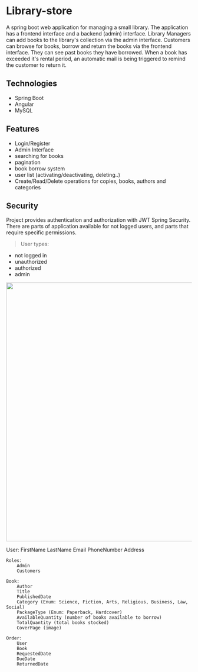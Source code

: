 # Library-store	
A spring boot web application for managing a small library. The application has a frontend interface and a backend (admin) interface. Library Managers can add books to the library's collection via the admin interface. Customers can browse for books, borrow and return the books via the frontend interface. They can see past books they have borrowed. When a book has exceeded it's rental period, an automatic mail is being triggered to remind the customer to return it.

## Technologies
- Spring Boot
- Angular
- MySQL

## Features
- Login/Register
- Admin Interface
- searching for books
- pagination
- book borrow system
- user list (activating/deactivating, deleting..)
- Create/Read/Delete operations for copies, books, authors and categories

## Security
Project provides authentication and authorization with JWT Spring Security.
There are parts of application available for not logged users, and parts that require specific
permissions.
> User types:
- not logged in
- unauthorized
- authorized
- admin

<img src="https://user-images.githubusercontent.com/55485439/234560693-0ddf3b27-7751-4a08-8f8f-ca7e6ae1d62b.png" width=700>

User: 
		FirstName
		LastName
		Email
		PhoneNumber
		Address
		
	Roles:
		Admin
		Customers
		
	Book:
		Author
		Title
		PublishedDate
		Category (Enum: Science, Fiction, Arts, Religious, Business, Law, Social)
		PackageType (Enum: Paperback, Hardcover)
		AvailableQuantity (number of books available to borrow)
		TotalQuantity (total books stocked)
		CoverPage (image)
		
	Order:
		User  
		Book
		RequestedDate
		DueDate
		ReturnedDate

